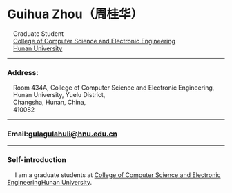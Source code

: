 # Guihua Zhou（周桂华）<br />
&emsp;Graduate Student<br />
&emsp;[College of Computer Science and Electronic Engineering](http://csee.hnu.edu.cn/)<br />
&emsp;[Hunan University](http://www.hnu.edu.cn/)<br /> 

---
### Address: 
&emsp;Room 434A, College of Computer Science and Electronic Engineering,<br />
&emsp;Hunan University, Yuelu District,<br /> 
&emsp;Changsha, Hunan, China,<br /> 
&emsp;410082

---
### Email:gulagulahuli@hnu.edu.cn

---
### Self-introduction
&emsp; I am a graduate students at [College of Computer Science and Electronic Engineering](http://csee.hnu.edu.cn/)[Hunan University](http://www.hnu.edu.cn/).
